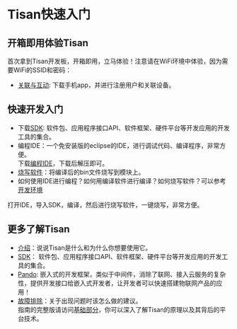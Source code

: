 # Tisan快速入门  
  

## 开箱即用体验Tisan  
首次拿到Tisan开发板，开箱即用，立马体验！注意请在WiFi环境中体验，因为需要WiFi的SSID和密码： 
 
- [关联与互动](Guide/app_dev.md): 下载手机app，并进行注册用户和关联设备。  
  
## 快速开发入门  
- 下载[SDK](): 软件包、应用程序接口API、软件框架、硬件平台等开发应用的开发工具的集合。  
- 编程IDE：一个免安装版的eclipse的IDE，进行调试代码、编译程序，非常方便。  
  下载[编程IDE](http://pan.baidu.com/s/1qW9VpX6)，下载后解压即可。
- [烧写软件](http://pan.baidu.com/s/1bnyk36n)：将编译后的bin文件烧写到模块上。  
- 如何使用IDE进行编程？如何用编译软件进行编译？如何烧写软件？可以参考[开发环境](environment.md)   

打开IDE，导入SDK，编译，然后进行烧写软件，一键烧写，非常方便。
   

## 更多了解Tisan  

- [介绍](Guide/Introduction.md)：说说Tisan是什么和为什么你想要使用它。  
- [SDK]()： 软件包、应用程序接口API、软件框架、硬件平台等开发应用的开发工具的集合。  
- [Pando](firmware.md): 嵌入式的开发框架，类似于中间件，消除了联网、接入云服务的复杂性，提供开发接口给嵌入式开发者，让开发者可以快速搭建物联网产品的应用！   
- [故障排除](Guide/Troubleshooting.md)：关于出现问题时该怎么做的建议。  
指南的完整版请访问[基础部分]()，你可以深入了解Tisan的原理以及其背后的平台技术。  







